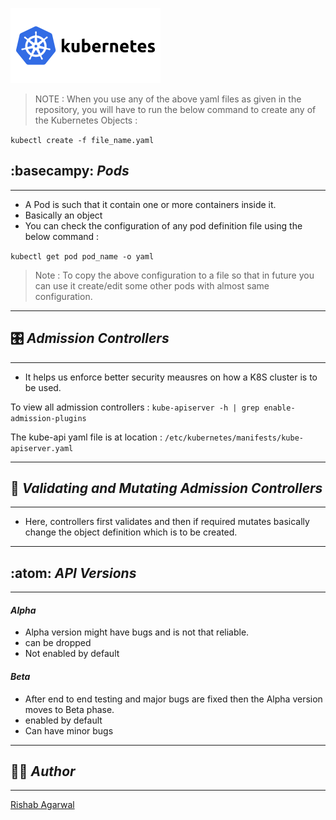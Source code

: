 ![K8S](/images/kubernetes-ar21.svg)

>NOTE : When you use any of the above yaml files as given in the repository, you will have to run the below command to create any of the Kubernetes Objects :

` kubectl create -f file_name.yaml `


## :basecampy: _Pods_

---

- A Pod is such that it contain one or more containers inside it.
- Basically an object
-  You can check the configuration of any pod definition file using the below command :

``` kubectl get pod pod_name -o yaml ```
> Note : To copy the above configuration to a file so that in future you can use it create/edit some other pods with almost same configuration.
---


## :control_knobs: _Admission Controllers_

---

* It helps us enforce better security meausres on how a K8S cluster is to be used.

 To view all admission controllers :
`kube-apiserver -h | grep enable-admission-plugins`


The kube-api yaml file is at location :
`/etc/kubernetes/manifests/kube-apiserver.yaml`

---

## :butterfly: _Validating and Mutating Admission Controllers_

---

* Here, controllers first validates and then if required mutates basically change the object definition which is to be created.

---

## :atom: _API Versions_

---

#### _Alpha_
- Alpha version might have bugs and is not that reliable.
- can be dropped
- Not enabled by default

#### _Beta_

- After end to end testing and major bugs are fixed then the Alpha version moves to Beta phase.
- enabled by default
- Can have minor bugs


---


## :artist: _Author_

---

[Rishab Agarwal](mailto:agarwal.risha@northeastern.edu)


















